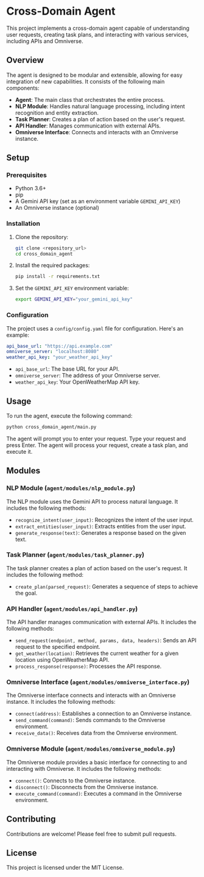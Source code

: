 # Cross-Domain Agent

This project implements a cross-domain agent capable of understanding user requests, creating task plans, and interacting with various services, including APIs and Omniverse.

## Overview

The agent is designed to be modular and extensible, allowing for easy integration of new capabilities. It consists of the following main components:

*   **Agent**: The main class that orchestrates the entire process.
*   **NLP Module**: Handles natural language processing, including intent recognition and entity extraction.
*   **Task Planner**: Creates a plan of action based on the user's request.
*   **API Handler**: Manages communication with external APIs.
*   **Omniverse Interface**: Connects and interacts with an Omniverse instance.

## Setup

### Prerequisites

*   Python 3.6+
*   pip
*   A Gemini API key (set as an environment variable `GEMINI_API_KEY`)
*   An Omniverse instance (optional)

### Installation

1.  Clone the repository:

    ```bash
    git clone <repository_url>
    cd cross_domain_agent
    ```
2.  Install the required packages:

    ```bash
    pip install -r requirements.txt
    ```
3.  Set the `GEMINI_API_KEY` environment variable:

    ```bash
    export GEMINI_API_KEY="your_gemini_api_key"
    ```

### Configuration

The project uses a `config/config.yaml` file for configuration. Here's an example:

```yaml
api_base_url: "https://api.example.com"
omniverse_server: "localhost:8080"
weather_api_key: "your_weather_api_key"
```

*   `api_base_url`: The base URL for your API.
*   `omniverse_server`: The address of your Omniverse server.
*   `weather_api_key`: Your OpenWeatherMap API key.

## Usage

To run the agent, execute the following command:

```bash
python cross_domain_agent/main.py
```

The agent will prompt you to enter your request. Type your request and press Enter. The agent will process your request, create a task plan, and execute it.

## Modules

### NLP Module (`agent/modules/nlp_module.py`)

The NLP module uses the Gemini API to process natural language. It includes the following methods:

*   `recognize_intent(user_input)`: Recognizes the intent of the user input.
*   `extract_entities(user_input)`: Extracts entities from the user input.
*   `generate_response(text)`: Generates a response based on the given text.

### Task Planner (`agent/modules/task_planner.py`)

The task planner creates a plan of action based on the user's request. It includes the following method:

*   `create_plan(parsed_request)`: Generates a sequence of steps to achieve the goal.

### API Handler (`agent/modules/api_handler.py`)

The API handler manages communication with external APIs. It includes the following methods:

*   `send_request(endpoint, method, params, data, headers)`: Sends an API request to the specified endpoint.
*   `get_weather(location)`: Retrieves the current weather for a given location using OpenWeatherMap API.
*   `process_response(response)`: Processes the API response.

### Omniverse Interface (`agent/modules/omniverse_interface.py`)

The Omniverse interface connects and interacts with an Omniverse instance. It includes the following methods:

*   `connect(address)`: Establishes a connection to an Omniverse instance.
*   `send_command(command)`: Sends commands to the Omniverse environment.
*   `receive_data()`: Receives data from the Omniverse environment.

### Omniverse Module (`agent/modules/omniverse_module.py`)

The Omniverse module provides a basic interface for connecting to and interacting with Omniverse. It includes the following methods:

*   `connect()`: Connects to the Omniverse instance.
*   `disconnect()`: Disconnects from the Omniverse instance.
*   `execute_command(command)`: Executes a command in the Omniverse environment.

## Contributing

Contributions are welcome! Please feel free to submit pull requests.

## License

This project is licensed under the MIT License.
